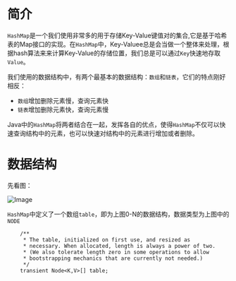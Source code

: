 # 简介

`HashMap`是一个我们使用非常多的用于存储Key-Value键值对的集合,它是基于哈希表的Map接口的实现。在`HashMap`中，Key-Valuee总是会当做一个整体来处理，根据hash算法来来计算Key-Value的存储位置，我们总是可以通过`Key`快速地存取`Value`。

我们使用的数据结构中，有两个最基本的数据结构：`数组`和`链表`，它们的特点刚好相反：
* `数组`增加删除元素慢，查询元素快
* `链表`增加删除元素快，查询元素慢

Java中的`HashMap`将两者结合在一起，发挥各自的优点，使得`HashMap`不仅可以快速查询结构中的元素，也可以快速对结构中的元素进行增加或者删除。

# 数据结构

先看图：

![Image](https://chronosc.github.io/images/java-hash-map.png)

`HashMap`中定义了一个数组`table`，即为上图0-N的数据结构，数据类型为上图中的`NODE`
```
    /**
     * The table, initialized on first use, and resized as
     * necessary. When allocated, length is always a power of two.
     * (We also tolerate length zero in some operations to allow
     * bootstrapping mechanics that are currently not needed.)
     */
    transient Node<K,V>[] table;
```

